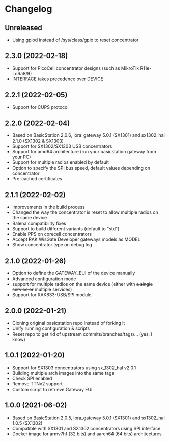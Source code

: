 # Changelog

## Unreleased

* Using gpiod instead of /sys/class/gpio to reset concentrator

## 2.3.0 (2022-02-18)

* Support for PicoCell concentrator designs (such as MikroTik R11e-LoRa8/9)
* INTERFACE takes precedence over DEVICE

## 2.2.1 (2022-02-05)

* Support for CUPS protocol

## 2.2.0 (2022-02-04)

* Based on BasicStation 2.0.6, lora_gateway 5.0.1 (SX1301) and sx1302_hal 2.1.0 (SX1302 & SX1303)
* Support for SX1302/SX1303 USB concentrators
* Support for amd64 architecture (run your basicstation gateway from your PC)
* Support for multiple radios enabled by default
* Option to specify the SPI bus speed, default values depending on concentrator
* Pre-cached certificates

## 2.1.1 (2022-02-02)

* Improvements in the build process
* Changed the way the concentrator is reset to allow multiple radios on the same device
* Balena compatibility fixes
* Support to build different variants (default to "std")
* Enable PPS on corecell concentrators
* Accept RAK WisGate Developer gateways models as MODEL
* Show concentrator type on debug log

## 2.1.0 (2022-01-26)

 * Option to define the GATEWAY_EUI of the device manually
 * Advanced configuration mode
 * support for multiple radios on the same device (either with ~~a single service or~~ multiple services)
 * Support for RAK833-USB/SPI module
 
## 2.0.0 (2022-01-21)

 * Cloning original basicstation repo instead of forking it
 * Unify running configuration & scripts
 * Reset repo to get rid of upstream commits/branches/tags/... (yes, I know)

## 1.0.1 (2022-01-20)

 * Support for SX1303 concentrators using sx_1302_hal v2.0.1
 * Building multiple arch images into the same tags
 * Check SPI enabled
 * Remove TTNv2 support
 * Custom script to retrieve Gateway EUI

## 1.0.0 (2021-06-02)

* Based on BasicStation 2.0.5, lora_gateway 5.0.1 (SX1301) and sx1302_hal 1.0.5 (SX1302)
* Compatible with SX1301 and SX1302 concentrators using SPI interface
* Docker image for armv7hf (32 bits) and aarch64 (64 bits) architectures
